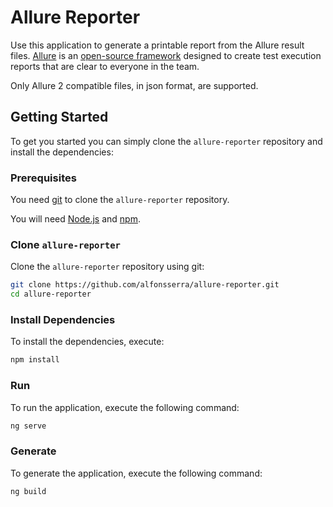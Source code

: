 # Allure Reporter

Use this application to generate a printable report from the Allure result files. [Allure](http://allure.qatools.ru) is an [open-source framework](https://github.com/allure-framework/allure2) designed to create test execution reports that are clear to everyone in the team.

Only Allure 2 compatible files, in json format, are supported.

## Getting Started

To get you started you can simply clone the `allure-reporter` repository and install the dependencies:

### Prerequisites

You need [git][git] to clone the `allure-reporter` repository.

You will need [Node.js][node] and [npm][npm].

### Clone `allure-reporter`

Clone the `allure-reporter` repository using git:

```bash
git clone https://github.com/alfonsserra/allure-reporter.git
cd allure-reporter
```

### Install Dependencies

To install the dependencies, execute:

```bash
npm install
```

### Run

To run the application, execute the following command:

```bash
ng serve
```

### Generate

To generate the application, execute the following command:

```bash
ng build
```

[git]: https://git-scm.com/
[npm]: https://www.npmjs.com/
[node]: https://nodejs.org
[Angular]: https://angular.io/
